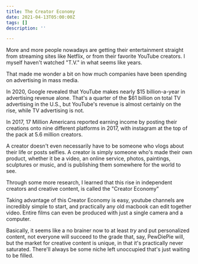 ```yaml
---
title: The Creator Economy
date: 2021-04-13T05:00:00Z
tags: []
description: ''

---
```

More and more people nowadays are getting their entertainment straight from streaming sites like Netflix, or from their favorite YouTube creators. I myself haven't watched "T.V." in what seems like years.

That made me wonder a bit on how much companies have been spending on advertising in mass media.

In 2020, Google revealed that YouTube makes nearly $15 billion-a-year in advertising revenue alone. That's a quarter of the $61 billion on total TV advertising in the U.S., but YouTube's revenue is almost certainly on the rise, while TV advertising is not.

In 2017, 17 Million Americans reported earning income by posting their creations onto nine different platforms in 2017, with instagram at the top of the pack at 5.6 million creators.

A creator doesn't even necessarily have to be someone who vlogs about their life or posts selfies. A creator is simply someone who's made their own product, whether it be a video, an online service, photos, paintings, sculptures or music, and is publishing them somewhere for the world to see.

Through some more research, I learned that this rise in independent creators and creative content, is called the "Creator Economy"

Taking advantage of this Creator Economy is easy, youtube channels are incredibly simple to start, and practically any old macbook can edit together video. Entire films can even be produced with just a single camera and a computer.

Basically, it seems like a no brainer now to at least *try* and put personalized content, not everyone will succeed to the grade that, say, PewDiePie will, but the market for creative content is unique, in that it's practically never saturated. There'll always be some niche left unoccupied that's just waiting to be filled.